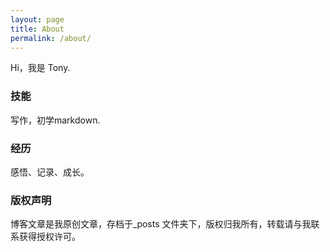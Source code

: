 ```yaml
---
layout: page
title: About
permalink: /about/
---
```


Hi，我是 Tony.

### 技能

写作，初学markdown. 

### 经历


感悟、记录、成长。





### 版权声明

博客文章是我原创文章，存档于_posts 文件夹下，版权归我所有，转载请与我联系获得授权许可。

